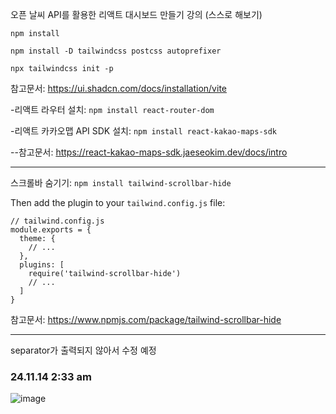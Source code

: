 오픈 날씨 API를 활용한 리액트 대시보드 만들기 강의 (스스로 해보기)

`npm install`

`npm install -D tailwindcss postcss autoprefixer`

`npx tailwindcss init -p`

참고문서: https://ui.shadcn.com/docs/installation/vite

-리액트 라우터 설치: `npm install react-router-dom`

-리액트 카카오맵 API SDK 설치: `npm install react-kakao-maps-sdk`

--참고문서: https://react-kakao-maps-sdk.jaeseokim.dev/docs/intro


***
스크롤바 숨기기: `npm install tailwind-scrollbar-hide`

Then add the plugin to your `tailwind.config.js` file:

```tsx
// tailwind.config.js
module.exports = {
  theme: {
    // ...
  },
  plugins: [
    require('tailwind-scrollbar-hide')
    // ...
  ]
}

```

참고문서: https://www.npmjs.com/package/tailwind-scrollbar-hide

***
separator가 출력되지 않아서 수정 예정


### 24.11.14 2:33 am

![image](https://github.com/user-attachments/assets/33392181-72db-49db-81de-2c30d8537ce7)
